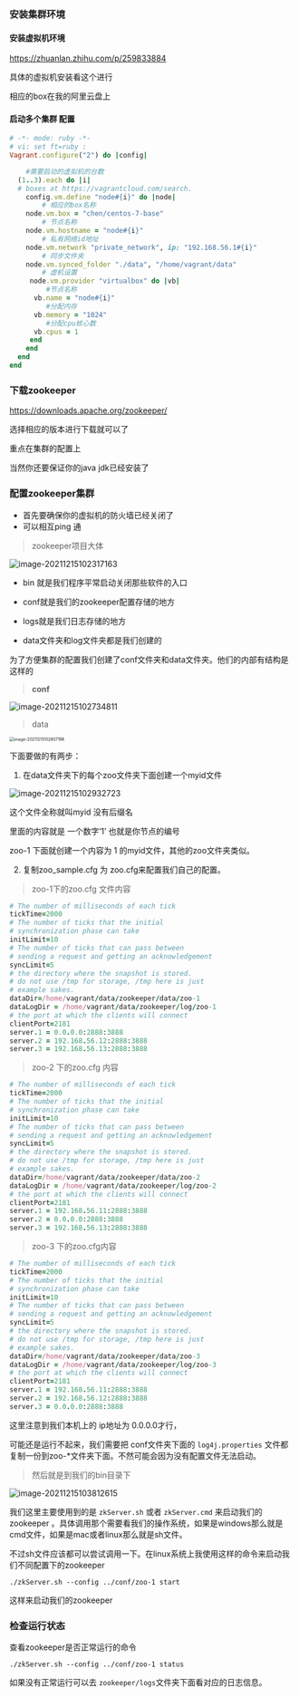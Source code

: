 ### 安装集群环境

#### 安装虚拟机环境

https://zhuanlan.zhihu.com/p/259833884

具体的虚拟机安装看这个进行

相应的box在我的阿里云盘上

#### 启动多个集群 配置

```ruby
# -*- mode: ruby -*-
# vi: set ft=ruby :
Vagrant.configure("2") do |config|

    #需要启动的虚拟机的台数
  (1..3).each do |i|
  # boxes at https://vagrantcloud.com/search.
    config.vm.define "node#{i}" do |node|
        # 相应的box名称
    node.vm.box = "chen/centos-7-base"
        # 节点名称
    node.vm.hostname = "node#{i}"
        # 私有网络id地址
    node.vm.network "private_network", ip: "192.168.56.1#{i}"
        # 同步文件夹
    node.vm.synced_folder "./data", "/home/vagrant/data"
        # 虚机设置
     node.vm.provider "virtualbox" do |vb|
         #节点名称
      vb.name = "node#{i}"
         #分配内存
      vb.memory = "1024"
         #分配cpu核心数
      vb.cpus = 1
     end
    end
  end
end
```

### 下载zookeeper

https://downloads.apache.org/zookeeper/

选择相应的版本进行下载就可以了

重点在集群的配置上

当然你还要保证你的java jdk已经安装了

### 配置zookeeper集群

- 首先要确保你的虚拟机的防火墙已经关闭了
- 可以相互ping 通

> zookeeper项目大体

![image-20211215102317163](https://myselfd.oss-cn-hangzhou.aliyuncs.com/uPic/image-20211215102317163.png)

- bin 就是我们程序平常启动关闭那些软件的入口

- conf就是我们的zookeeper配置存储的地方

- logs就是我们日志存储的地方

- data文件夹和log文件夹都是我们创建的

为了方便集群的配置我们创建了conf文件夹和data文件夹。他们的内部有结构是这样的

> **conf**

  ![image-20211215102734811](https://myselfd.oss-cn-hangzhou.aliyuncs.com/uPic/image-20211215102734811.png)   

> data

<img src="https://myselfd.oss-cn-hangzhou.aliyuncs.com/uPic/image-20211215102807198.png" alt="image-20211215102807198" style="zoom:50%;" />



下面要做的有两步：

1. 在data文件夹下的每个zoo文件夹下面创建一个myid文件

![image-20211215102932723](https://myselfd.oss-cn-hangzhou.aliyuncs.com/uPic/image-20211215102932723.png)

这个文件全称就叫myid 没有后缀名

里面的内容就是 一个数字‘1’  也就是你节点的编号

zoo-1 下面就创建一个内容为 1 的myid文件，其他的zoo文件夹类似。

2. 复制zoo_sample.cfg 为 zoo.cfg来配置我们自己的配置。

> zoo-1下的zoo.cfg 文件内容

```ruby
# The number of milliseconds of each tick
tickTime=2000
# The number of ticks that the initial 
# synchronization phase can take
initLimit=10
# The number of ticks that can pass between 
# sending a request and getting an acknowledgement
syncLimit=5
# the directory where the snapshot is stored.
# do not use /tmp for storage, /tmp here is just 
# example sakes.
dataDir=/home/vagrant/data/zookeeper/data/zoo-1
dataLogDir = /home/vagrant/data/zookeeper/log/zoo-1
# the port at which the clients will connect
clientPort=2181
server.1 = 0.0.0.0:2888:3888
server.2 = 192.168.56.12:2888:3888
server.3 = 192.168.56.13:2888:3888
```

> zoo-2 下的zoo.cfg 内容

```ruby
# The number of milliseconds of each tick
tickTime=2000
# The number of ticks that the initial 
# synchronization phase can take
initLimit=10
# The number of ticks that can pass between 
# sending a request and getting an acknowledgement
syncLimit=5
# the directory where the snapshot is stored.
# do not use /tmp for storage, /tmp here is just 
# example sakes.
dataDir=/home/vagrant/data/zookeeper/data/zoo-2
dataLogDir = /home/vagrant/data/zookeeper/log/zoo-2
# the port at which the clients will connect
clientPort=2181
server.1 = 192.168.56.11:2888:3888
server.2 = 0.0.0.0:2888:3888
server.3 = 192.168.56.13:2888:3888
```

> zoo-3 下的zoo.cfg内容

```ruby
# The number of milliseconds of each tick
tickTime=2000
# The number of ticks that the initial 
# synchronization phase can take
initLimit=10
# The number of ticks that can pass between 
# sending a request and getting an acknowledgement
syncLimit=5
# the directory where the snapshot is stored.
# do not use /tmp for storage, /tmp here is just 
# example sakes.
dataDir=/home/vagrant/data/zookeeper/data/zoo-3
dataLogDir = /home/vagrant/data/zookeeper/log/zoo-3
# the port at which the clients will connect
clientPort=2181
server.1 = 192.168.56.11:2888:3888
server.2 = 192.168.56.12:2888:3888
server.3 = 0.0.0.0:2888:3888

```

这里注意到我们本机上的 ip地址为 0.0.0.0才行，



可能还是运行不起来，我们需要把 conf文件夹下面的 `log4j.properties` 文件都复制一份到zoo-*文件夹下面。不然可能会因为没有配置文件无法启动。



> 然后就是到我们的bin目录下

![image-20211215103812615](https://myselfd.oss-cn-hangzhou.aliyuncs.com/uPic/image-20211215103812615.png)

我们这里主要使用到的是 `zkServer.sh` 或者 `zkServer.cmd` 来启动我们的zookeeper 。具体调用那个需要看我们的操作系统，如果是windows那么就是cmd文件，如果是mac或者linux那么就是sh文件。

不过sh文件应该都可以尝试调用一下。在linux系统上我使用这样的命令来启动我们不同配置下的zookeeper

```shell
./zkServer.sh --config ../conf/zoo-1 start
```

这样来启动我们的zookeeper



### 检查运行状态

查看zookeeper是否正常运行的命令

```shell
./zkServer.sh --config ../conf/zoo-1 status
```

如果没有正常运行可以去 `zookeeper/logs`文件夹下面看对应的日志信息。

